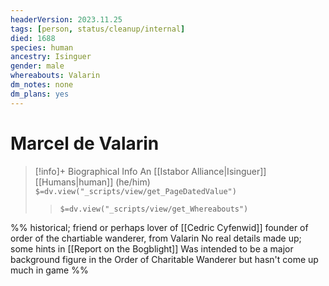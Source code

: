 ```yaml
---
headerVersion: 2023.11.25
tags: [person, status/cleanup/internal]
died: 1688
species: human
ancestry: Isinguer
gender: male
whereabouts: Valarin
dm_notes: none
dm_plans: yes
---
```

# Marcel de Valarin
>[!info]+ Biographical Info
> An [[Istabor Alliance|Isinguer]] [[Humans|human]] (he/him)
> `$=dv.view("_scripts/view/get_PageDatedValue")`
>> `$=dv.view("_scripts/view/get_Whereabouts")`

%%
historical; friend or perhaps lover of [[Cedric Cyfenwid]]
founder of order of the chartiable wanderer, from Valarin
No real details made up; some hints in [[Report on the Bogblight]] 
Was intended to be a major background figure in the Order of Charitable Wanderer but hasn't come up much in game
%%